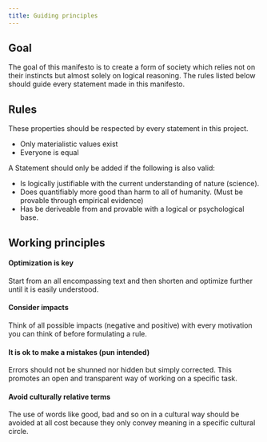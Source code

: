 ```yaml
---
title: Guiding principles
---
```

## Goal
The goal of this manifesto is to create a form of society which relies not
on their instincts but almost solely on logical reasoning.
The rules listed below should guide every statement made in this manifesto.

## Rules
These properties should be respected by every statement in this project.
* Only materialistic values exist
* Everyone is equal

A Statement should only be added if the following is also valid:
* Is logically justifiable with the current understanding of nature (science).
* Does quantifiably more good than harm to all of humanity. (Must be provable
through empirical evidence)
* Has be deriveable from and provable with a logical or psychological base.

## Working principles
#### Optimization is key
Start from an all encompassing text and then shorten and optimize further until
it is easily understood.

#### Consider impacts
Think of all possible impacts (negative and positive) with every motivation
you can think of before formulating a rule.

#### It is ok to make a mistakes (pun intended)
Errors should not be shunned nor hidden but simply corrected. This promotes
an open and transparent way of working on a specific task.

#### Avoid culturally relative terms
The use of words like good, bad and so on in a cultural way should be avoided
at all cost because they only convey meaning in a specific cultural circle.
